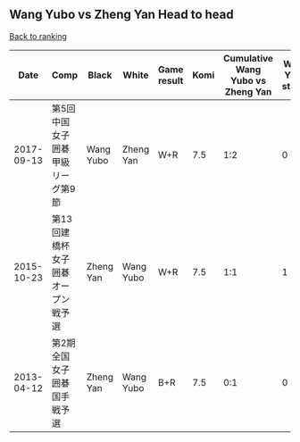 ## Wang Yubo vs Zheng Yan Head to head

[Back to ranking](../../index.md)




| **Date** | **Comp** | **Black** | **White** | **Game result** | **Komi** | **Cumulative Wang Yubo vs Zheng Yan** | **Wang Yubo streak** | **Zheng Yan streak** | 
| --- | --- | --- | --- | --- | --- | --- | --- | --- |
| 2017-09-13 | 第5回中国女子囲碁甲級リーグ第9節 | Wang Yubo | Zheng Yan | W+R | 7.5 | 1:2 | 0 | 1 | 
| 2015-10-23 | 第13回建橋杯女子囲碁オープン戦予選 | Zheng Yan | Wang Yubo | W+R | 7.5 | 1:1 | 1 | 0 | 
| 2013-04-12 | 第2期全国女子囲碁国手戦予選 | Zheng Yan | Wang Yubo | B+R | 7.5 | 0:1 | 0 | 1 |




